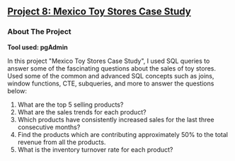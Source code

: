 ## [Project 8: Mexico Toy Stores Case Study](https://github.com/Shajar87/Project_Portfolio/blob/main/Mexico%20Toys'%20Stores%20Case%20Study.pdf)
### About The Project
**Tool used: pgAdmin**

In this project "Mexico Toy Stores Case Study", I used SQL queries to answer some of the fascinating questions about the sales of toy stores.
Used some of the common and advanced SQL concepts such as joins, window functions, CTE, subqueries, and more to answer the questions below:


1.	What are the top 5 selling products?
2.	What are the sales trends for each product?
3.	Which products have consistently increased sales for the last three consecutive months?
4.	Find the products which are contributing approximately 50% to the total revenue from all the products.
5.	What is the inventory turnover rate for each product?

   
